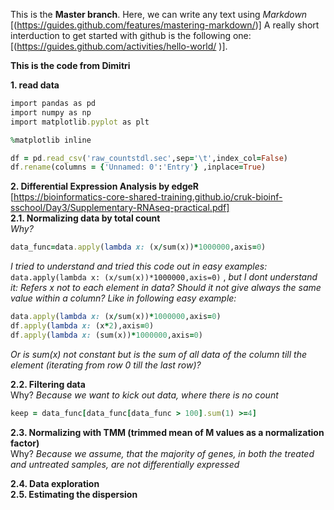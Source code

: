This is the **Master branch**. Here, we can write any text using *Markdown* [(https://guides.github.com/features/mastering-markdown/)] A really short interduction to get started with github is the following one: [(https://guides.github.com/activities/hello-world/
)]. 


**This is the code from Dimitri**

**1. read data**
```ruby
import pandas as pd
import numpy as np
import matplotlib.pyplot as plt

%matplotlib inline

df = pd.read_csv('raw_countstdl.sec',sep='\t',index_col=False)
df.rename(columns = {'Unnamed: 0':'Entry'} ,inplace=True)
```

**2. Differential Expression Analysis by edgeR**<br/>
[https://bioinformatics-core-shared-training.github.io/cruk-bioinf-sschool/Day3/Supplementary-RNAseq-practical.pdf]<br/>
**2.1. Normalizing data by total count**<br/>
*Why?*
```ruby
data_func=data.apply(lambda x: (x/sum(x))*1000000,axis=0)
```

*I tried to understand and tried this code out in easy examples:*
```data.apply(lambda x: (x/sum(x))*1000000,axis=0)```
, *but I dont understand it: Refers x not to each element in data? Should it not give always the same value within a column? Like in following easy example:*

```ruby
data.apply(lambda x: (x/sum(x))*1000000,axis=0)
df.apply(lambda x: (x*2),axis=0)
df.apply(lambda x: (sum(x))*1000000,axis=0) 
```

*Or is sum(x) not constant but is the sum of all data of the column till the element (iterating from row 0 till the last row)?* 

**2.2. Filtering data**<br/>
Why? *Because we want to kick out data, where there is no count*

```ruby
keep = data_func[data_func[data_func > 100].sum(1) >=4]
```


**2.3. Normalizing with TMM (trimmed mean of M values as a normalization factor)**<br/>
Why? *Because we assume, that the majority of genes, in both the treated and untreated samples, are not differentially expressed*

**2.4. Data exploration**<br/>
**2.5. Estimating the dispersion**


